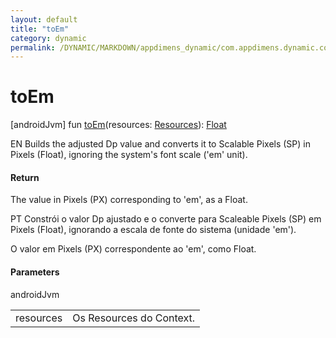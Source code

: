 ```yaml
---
layout: default
title: "toEm"
category: dynamic
permalink: /DYNAMIC/MARKDOWN/appdimens_dynamic/com.appdimens.dynamic.code/-app-dimens-fixed/to-em.html
---
```


# toEm

[androidJvm]
fun [toEm](to-em.md)(resources: [Resources](https://developer.android.com/reference/kotlin/android/content/res/Resources.html)): [Float](https://kotlinlang.org/api/core/kotlin-stdlib/kotlin/-float/index.html)

EN Builds the adjusted Dp value and converts it to Scalable Pixels (SP) in Pixels (Float), ignoring the system's font scale ('em' unit).

#### Return

The value in Pixels (PX) corresponding to 'em', as a Float.

PT Constrói o valor Dp ajustado e o converte para Scaleable Pixels (SP) em Pixels (Float), ignorando a escala de fonte do sistema (unidade 'em').

O valor em Pixels (PX) correspondente ao 'em', como Float.

#### Parameters

androidJvm

| | |
|---|---|
| resources | Os Resources do Context. |